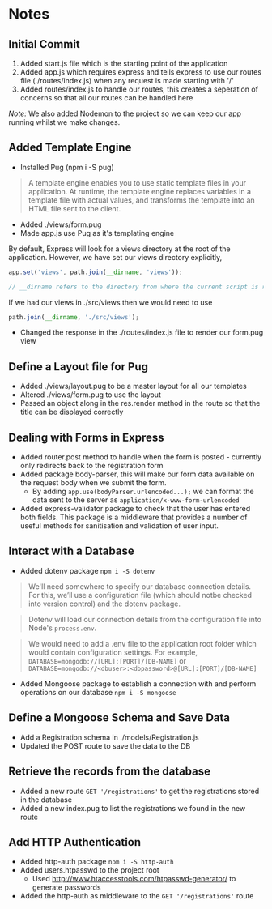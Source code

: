 # Notes

## Initial Commit
1. Added start.js file which is the starting point of the application
2. Added app.js which requires express and tells express to use our routes file (./routes/index.js) when any request is made starting with '/'
3. Added routes/index.js to handle our routes, this creates a seperation of concerns so that all our routes can be handled here

*Note:* We also added Nodemon to the project so we can keep our app running whilst we make changes.

## Added Template Engine
* Installed Pug (npm i -S pug)

> A template engine enables you to use static template files in your application. At runtime, the template engine replaces variables in a template file with actual values, and transforms the template into an HTML file sent to the client.

* Added ./views/form.pug
* Made app.js use Pug as it's templating engine

By default, Express will look for a views directory at the root of the application. However, we have set our views directory explicitly, 

```javascript
app.set('views', path.join(__dirname, 'views')); 

// __dirname refers to the directory from where the current script is running from, so app.js is in the root directory, so __dirname is 01-simple-beginner-app
```
If we had our views in ./src/views then we would need to use 

```javascript
path.join(__dirname, './src/views');
```
* Changed the response in the ./routes/index.js file to render our form.pug view

## Define a Layout file for Pug
* Added ./views/layout.pug to be a master layout for all our templates
* Altered ./views/form.pug to use the layout
* Passed an object along in the res.render method in the route so that the title can be displayed correctly

## Dealing with Forms in Express
* Added router.post method to handle when the form is posted - currently only redirects back to the registration form
* Added package body-parser, this will make our form data available on the request body when we submit the form.
  * By adding ```app.use(bodyParser.urlencoded...);``` we can format the data sent to the server as ```application/x-www-form-urlencoded```
* Added express-validator package to check that the user has entered both fields. This package is a middleware that provides a number of useful methods for sanitisation and validation of user input.

## Interact with a Database
* Added dotenv package ```npm i -S dotenv```
> We'll need somewhere to specify our database connection details. For this, we’ll use a configuration file (which should notbe checked into version control) and the dotenv package.

> Dotenv will load our connection details from the configuration file into Node's ```process.env```.

> We would need to add a .env file to the application root folder which would contain configuration settings. For example,
```DATABASE=mongodb://[URL]:[PORT]/[DB-NAME]``` or
```DATABASE=mongodb://<dbuser>:<dbpassword>@[URL]:[PORT]/[DB-NAME]```

* Added Mongoose package to establish a connection with and perform operations on our database ```npm i -S mongoose```

## Define a Mongoose Schema and Save Data
* Add a Registration schema in ./models/Registration.js
* Updated the POST route to save the data to the DB

## Retrieve the records from the database
* Added a new route ```GET '/registrations'``` to get the registrations stored in the database
* Added a new index.pug to list the registrations we found in the new route

## Add HTTP Authentication
* Added http-auth package ```npm i -S http-auth```
* Added users.htpasswd to the project root 
  * Used http://www.htaccesstools.com/htpasswd-generator/ to generate passwords
* Added the http-auth as middleware to the ```GET '/registrations'``` route